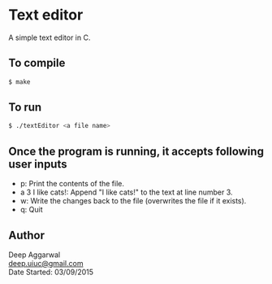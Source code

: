 Text editor
===========

A simple text editor in C.

To compile
----------
```sh
$ make
```

To run
------
```sh
$ ./textEditor <a file name>
```

Once the program is running, it accepts following user inputs
-------------------------------------------------------------
- p: Print the contents of the file.
- a 3 I like cats!: Append "I like cats!" to the text at line number 3.
- w: Write the changes back to the file (overwrites the file if it exists).
- q: Quit

Author
------
Deep Aggarwal  
deep.uiuc@gmail.com  
Date Started: 03/09/2015  
